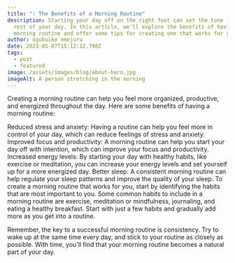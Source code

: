 ```yaml
---
title: ": The Benefits of a Morning Routine"
description: Starting your day off on the right foot can set the tone for the
  rest of your day. In this article, we'll explore the benefits of having a
  morning routine and offer some tips for creating one that works for you.
author: ogubuike emejuru
date: 2023-05-07T15:12:12.798Z
tags:
  - post
  - featured
image: /assets/images/blog/about-hero.jpg
imageAlt: A person stretching in the morning
---
```

Creating a morning routine can help you feel more organized, productive, and energized throughout the day. Here are some benefits of having a morning routine:

Reduced stress and anxiety: Having a routine can help you feel more in control of your day, which can reduce feelings of stress and anxiety.
Improved focus and productivity: A morning routine can help you start your day off with intention, which can improve your focus and productivity.
Increased energy levels: By starting your day with healthy habits, like exercise or meditation, you can increase your energy levels and set yourself up for a more energized day.
Better sleep: A consistent morning routine can help regulate your sleep patterns and improve the quality of your sleep.
To create a morning routine that works for you, start by identifying the habits that are most important to you. Some common habits to include in a morning routine are exercise, meditation or mindfulness, journaling, and eating a healthy breakfast. Start with just a few habits and gradually add more as you get into a routine.

Remember, the key to a successful morning routine is consistency. Try to wake up at the same time every day, and stick to your routine as closely as possible. With time, you'll find that your morning routine becomes a natural part of your day.